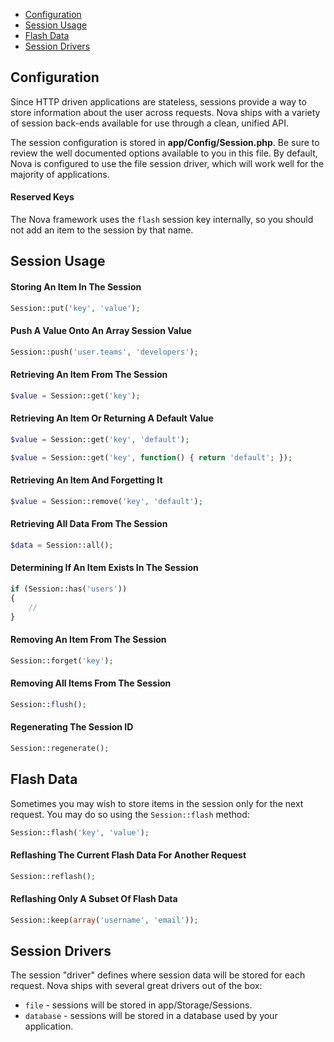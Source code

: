 - [Configuration](#configuration)
- [Session Usage](#session-usage)
- [Flash Data](#flash-data)
- [Session Drivers](#session-drivers)

## Configuration

Since HTTP driven applications are stateless, sessions provide a way to store information about the user across requests. Nova ships with a variety of session back-ends available for use through a clean, unified API.

The session configuration is stored in **app/Config/Session.php**. Be sure to review the well documented options available to you in this file. By default, Nova is configured to use the file session driver, which will work well for the majority of applications.

#### Reserved Keys

The Nova framework uses the `flash` session key internally, so you should not add an item to the session by that name.

## Session Usage

#### Storing An Item In The Session
```php
Session::put('key', 'value');
```

#### Push A Value Onto An Array Session Value
```php
Session::push('user.teams', 'developers');
```

#### Retrieving An Item From The Session
```php
$value = Session::get('key');
```

#### Retrieving An Item Or Returning A Default Value
```php
$value = Session::get('key', 'default');

$value = Session::get('key', function() { return 'default'; });
```

#### Retrieving An Item And Forgetting It
```php
$value = Session::remove('key', 'default');
```

#### Retrieving All Data From The Session
```php
$data = Session::all();
```

#### Determining If An Item Exists In The Session
```php
if (Session::has('users'))
{
    //
}
```

#### Removing An Item From The Session
```php
Session::forget('key');
```

#### Removing All Items From The Session
```php
Session::flush();
```

#### Regenerating The Session ID
```php
Session::regenerate();
```

## Flash Data

Sometimes you may wish to store items in the session only for the next request. You may do so using the `Session::flash` method:

```php
Session::flash('key', 'value');
```

#### Reflashing The Current Flash Data For Another Request
```php
Session::reflash();
```

#### Reflashing Only A Subset Of Flash Data
```php
Session::keep(array('username', 'email'));
```

## Session Drivers

The session "driver" defines where session data will be stored for each request. Nova ships with several great drivers out of the box:

- `file` - sessions will be stored in app/Storage/Sessions.
- `database` - sessions will be stored in a database used by your application.